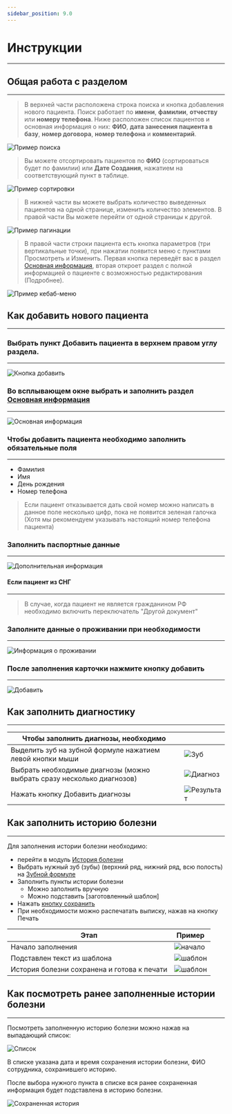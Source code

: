 ```yaml
---
sidebar_position: 9.0
---
```

# Инструкции

---

## Общая работа с разделом

---

>В верхней части расположена строка поиска и кнопка добавления нового пациента. Поиск работает по **имени**, **фамилии**, **отчеству** или **номеру телефона**.
>Ниже расположен список пациентов и основная информация о них: **ФИО**, **дата занесения пациента в базу**, **номер договора**, **номер телефона** и **комментарий**.

![Пример поиска](assets/card-patient/search-patient.png)

>Вы можете отсортировать пациентов по **ФИО** (сортироваться будет по фамилии) или **Дате Создания**, нажатием на соответствующий пункт в таблице.

![Пример сортировки](assets/card-patient/sort-patient.png)

>В нижней части вы можете выбрать количество выведенных пациентов на одной странице, изменить количество элементов. В правой части Вы можете перейти от одной страницы к другой.

![Пример пагинации](assets/card-patient/pagination.png)

>В правой части строки пациента есть кнопка параметров (три вертикальные точки), при нажатии появится меню с пунктами Просмотреть и Изменить. Первая кнопка переведёт вас в раздел [Основная информация](./cardPatientView.md), вторая откроет раздел с полной информацией о пациенте с возможностью редактирования (Подробнее).

![Пример кебаб-меню](./assets/card-patient/kebab-patient.png)


## Как добавить нового пациента

---

### Выбрать пункт Добавить пациента в верхнем правом углу раздела.

---

![Кнопка добавить](./assets/card-patient/add-patient.png)

### Во всплывающем окне выбрать и заполнить раздел [Основная информация](./cardPatientView.md)

---

![Основная информация](./assets/card-patient/main_info-parient.png)

### Чтобы добавить пациента необходимо заполнить обязательные поля

---

* Фамилия
* Имя
* День рождения
* Номер телефона

> Если пациент отказывается дать свой номер можно написать в данное поле несколько цифр, пока не появится зеленая галочка (Хотя мы рекомендуем указывать настоящий номер телефона пациента)

### Заполнить паспортные данные

---

![Дополнительная информация](./assets/card-patient/oter_info-patient.png)

#### Если пациент из СНГ

---

> В случае, когда пациент не является гражданином РФ необходимо включить переключатель "Другой документ"

### Заполните данные о проживании при необходимости

---

![Информация о проживании](./assets/card-patient/info-patient.png)

### После заполнения карточки нажмите кнопку добавить

---

![Добавить](./assets/card-patient/add_btn-patient.png)

<a id="fill_diagnostic"></a>
## Как заполнить диагностику

---

| Чтобы заполнить диагнозы, необходимо                                   ||
|------------------------------------------------------------------------|---|
| Выделить зуб на зубной формуле нажатием левой кнопки мыши              |![Зуб](./assets/instructions/choose_teeth.png)|
| Выбрать необходимые диагнозы (можно выбрать сразу несколько диагнозов) |![Диагноз](./assets/instructions/choose_diagnoses.png)|
| Нажать кнопку Добавить диагнозы                                        |![Результат](./assets/instructions/added_diagnoses.png)|

<a id="fill_history"></a>
## Как заполнить историю болезни

---

Для заполнения истории болезни необходимо: 
- перейти в модуль [История болезни](history_disease.md)  
- Выбрать нужный зуб (зубы) (верхний ряд, нижний ряд, всю полость) на [Зубной формуле](docs/ui/teeth.md)
- Заполнить пункты истории болезни
  - Можно заполнить вручную
  - Можно подставить [заготовленный шаблон]
- Нажать [кнопку сохранить](docs/ui/ui.md#button)
- При необходимости можно распечатать выписку, нажав на кнопку Печать

| Этап                                        | Пример                              |
|---------------------------------------------|-------------------------------------|
| Начало заполнения                           | ![начало](./assets/h_disease/1.png) |
| Подставлен текст из шаблона                 | ![шаблон](./assets/h_disease/2.png) |
| История болезни сохранена и готова к печати | ![шаблон](./assets/h_disease/3.png) |


## Как посмотреть ранее заполненные истории болезни

---

Посмотреть заполненную историю болезни можно нажав на выпадающий список:

![Список](./assets/h_disease/4.png)

В списке указана дата и время сохранения истории болезни, ФИО сотрудника, сохранившего историю.

После выбора нужного пункта в списке вся ранее сохраненная информация будет подставлена в историю болезни.

![Сохраненная история](./assets/h_disease/5.png)

